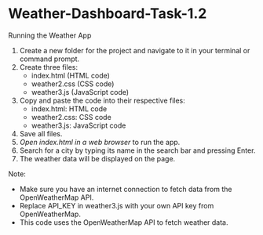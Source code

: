 # Weather-Dashboard-Task-1.2

Running the Weather App

1. Create a new folder for the project and navigate to it in your terminal or command prompt.
2. Create three files:
    - index.html (HTML code)
    - weather2.css (CSS code)
    - weather3.js (JavaScript code)
3. Copy and paste the code into their respective files:
    - index.html: HTML code
    - weather2.css: CSS code
    - weather3.js: JavaScript code
4. Save all files.
5. *Open index.html in a web browser* to run the app.
6. Search for a city by typing its name in the search bar and pressing Enter.
7. The weather data will be displayed on the page.

Note:

- Make sure you have an internet connection to fetch data from the OpenWeatherMap API.
- Replace API_KEY in weather3.js with your own API key from OpenWeatherMap.
- This code uses the OpenWeatherMap API to fetch weather data.
